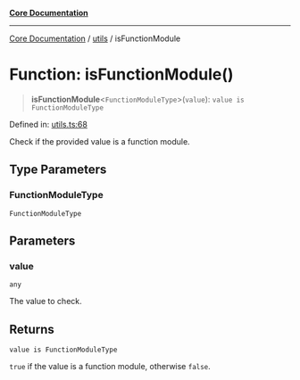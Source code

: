 [**Core Documentation**](../../README.md)

***

[Core Documentation](../../README.md) / [utils](../README.md) / isFunctionModule

# Function: isFunctionModule()

> **isFunctionModule**\<`FunctionModuleType`\>(`value`): `value is FunctionModuleType`

Defined in: [utils.ts:68](https://github.com/stonemjs/core/blob/65c9e07f9d264b07f6e4091fcc29046b5ca8ea45/src/utils.ts#L68)

Check if the provided value is a function module.

## Type Parameters

### FunctionModuleType

`FunctionModuleType`

## Parameters

### value

`any`

The value to check.

## Returns

`value is FunctionModuleType`

`true` if the value is a function module, otherwise `false`.
